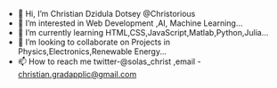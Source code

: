 - 👋 Hi, I’m Christian Dzidula Dotsey @Christorious
- 👀 I’m interested in  Web Development ,AI, Machine Learning...
- 🌱 I’m currently learning  HTML,CSS,JavaScript,Matlab,Python,Julia...
- 💞️ I’m looking to collaborate on Projects in Physics,Electronics,Renewable Energy...
- 📫 How to reach me twitter-@solas_christ ,email - christian.gradapplic@gmail.com

<!---
Christorious/Christorious is a ✨ special ✨ repository because its `README.md` (this file) appears on your GitHub profile.
You can click the Preview link to take a look at your changes.
--->
